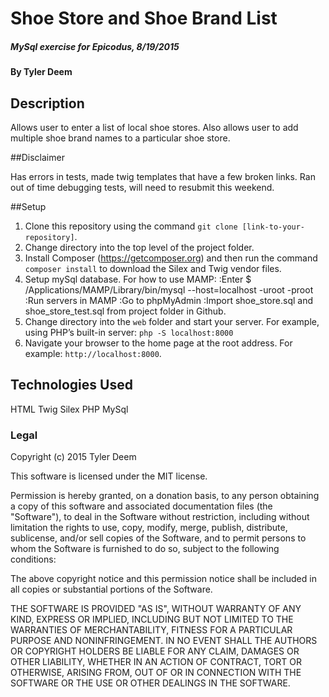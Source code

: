 # Shoe Store and Shoe Brand List

#####  MySql exercise for Epicodus, 8/19/2015

#### By Tyler Deem

## Description

Allows user to enter a list of local shoe stores.  Also allows user to add multiple shoe brand names to a particular shoe store.

##Disclaimer

Has errors in tests, made twig templates that have a few broken links. Ran out of time debugging tests, will need to resubmit this weekend.

##Setup

1. Clone this repository using the command `git clone [link-to-your-repository]`.
2. Change directory into the top level of the project folder.
3. Install Composer (https://getcomposer.org) and then run the command `composer install` to download the Silex and Twig vendor files.
4. Setup mySql database. For how to use MAMP:
   :Enter $ /Applications/MAMP/Library/bin/mysql --host=localhost -uroot -proot
   :Run servers in MAMP
   :Go to phpMyAdmin
   :Import shoe_store.sql and shoe_store_test.sql from project folder in Github.
5. Change directory into the `web` folder and start your server. For example, using PHP’s built-in server: `php -S localhost:8000`
6. Navigate your browser to the home page at the root address. For example: `http://localhost:8000`.

## Technologies Used

HTML
Twig
Silex
PHP
MySql

### Legal

Copyright (c) 2015 Tyler Deem

This software is licensed under the MIT license.

Permission is hereby granted, on a donation basis, to any person obtaining a copy of this software and associated documentation files (the "Software"), to deal in the Software without restriction, including without limitation the rights to use, copy, modify, merge, publish, distribute, sublicense, and/or sell copies of the Software, and to permit persons to whom the Software is furnished to do so, subject to the following conditions:

The above copyright notice and this permission notice shall be included in all copies or substantial portions of the Software.

THE SOFTWARE IS PROVIDED "AS IS", WITHOUT WARRANTY OF ANY KIND, EXPRESS OR IMPLIED, INCLUDING BUT NOT LIMITED TO THE WARRANTIES OF MERCHANTABILITY, FITNESS FOR A PARTICULAR PURPOSE AND NONINFRINGEMENT. IN NO EVENT SHALL THE AUTHORS OR COPYRIGHT HOLDERS BE LIABLE FOR ANY CLAIM, DAMAGES OR OTHER LIABILITY, WHETHER IN AN ACTION OF CONTRACT, TORT OR OTHERWISE, ARISING FROM, OUT OF OR IN CONNECTION WITH THE SOFTWARE OR THE USE OR OTHER DEALINGS IN THE SOFTWARE.
